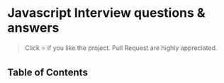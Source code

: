 # Javascript Interview questions & answers

> Click :star: if you like the project. Pull Request are highly appreciated.

## Table of Contents
